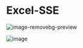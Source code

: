 # Excel-SSE

![image-removebg-preview](https://github.com/user-attachments/assets/12dd74b6-9858-46f7-a1ca-a469319f6b63)


![image](https://github.com/user-attachments/assets/6674275b-3b1f-4159-83c9-ac3fa4b4ff71)
